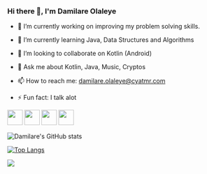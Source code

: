 ### Hi there 👋, I'm Damilare Olaleye

- 🔭 I’m currently working on improving my problem solving skills.

- 🌱 I’m currently learning Java, Data Structures and Algorithms

- 👯 I’m looking to collaborate on Kotlin (Android)

- 💬 Ask me about Kotlin, Java, Music, Cryptos

- 📫 How to reach me: damilare.olaleye@cyatmr.com

- ⚡ Fun fact: I talk alot 

<p float="center">
  <img src="https://cdn.vox-cdn.com/thumbor/VoXJ8IaxCj5_U-366JhtUHLkdQ0=/0x0:640x427/1400x1050/filters:focal(0x0:640x427):format(jpeg)/cdn.vox-cdn.com/assets/1087137/java_logo_640.jpg" width="35" height="35" />
  <img src="https://cms-assets.tutsplus.com/uploads/users/1499/posts/29744/preview_image/kotlin.jpg" width="35" height="35" /> 
  <img src="https://git-scm.com/images/logos/downloads/Git-Icon-1788C.png" width="35" height="35"/>
  <img src="https://cdn.dribbble.com/users/66221/screenshots/1655593/html5.png" width="35" height="35"/>
</p>

![Damilare's GitHub stats](https://github-readme-stats.vercel.app/api?username=damilare-olaleye&show_icons=true&theme=merko)

[![Top Langs](https://github-readme-stats.vercel.app/api/top-langs/?username=damilare-olaleye&langs_count=8)](https://github.com/damilare-olaleye/github-readme-stats)

![](https://komarev.com/ghpvc/?username=damilare-olaleye&label=Profile+Views)

